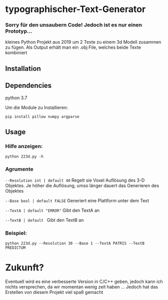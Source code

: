 # typographischer-Text-Generator
### Sorry für den unsaubern Code! Jedoch ist es nur einen Prototyp...
kleines Python Projekt aus 2019 um 2 Texte zu einem 3d Modell zusammen zu fügen.
Als Output erhält man ein .obj File, welches beide Texte kombiniert

## Installation
## Dependencies
python 3.7

Um die Module zu Installieren:

```
pip install pillow numpy argparse
```


## Usage
### Hilfe anzeigen:
```  
python 223d.py -h

```
### Agrumente

`--Resolution int | default 40` Regelt sie Voxel Auflösung des 3-D Objektes. Je höher die Auflösung, umso länger dauert das Generieren des Objektes

`--Base bool | default FALSE` Generiert eine Plattform unter dem Text

`--TextA | default "ERROR"` Gibt den TextA an

`--TextB | default ` Gibt den TextB an

### Beispiel:
```
python 223d.py --Resolution 30 --Base 1 --TextA PATRIS --TextB PREDICTUM
```
# Zukunft?
Eventuell wird es eine verbesserte Version in C/C++ geben, jedoch kann ich nichts versprechen, da wir momentan wenig zeit haben ...
Jedoch hat das Erstellen von diesem Projekt viel spaß gemacht
